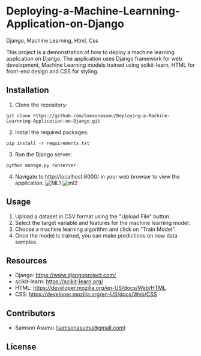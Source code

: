 # Deploying-a-Machine-Learnning-Application-on-Django
Django, Machine Learning, Html, Css
 

This project is a demonstration of how to deploy a machine learning application on Django. The application uses Django framework for web development, Machine Learning models trained using scikit-learn, HTML for front-end design and CSS for styling.

## Installation

1. Clone the repository:

```
git clone https://github.com/Samsonasumu/Deploying-a-Machine-Learnning-Application-on-Django.git
```

2. Install the required packages:

```
pip install -r requirements.txt
```

3. Run the Django server:

```
python manage.py runserver
```

4. Navigate to http://localhost:8000/ in your web browser to view the application.
   ![ML1](https://github.com/Samsonasumu/Deploying-a-Machine-Learnning-Application-on-Django/assets/99386103/454ffefe-f2b2-4eee-8884-5f69472638f6)
![ml2](https://github.com/Samsonasumu/Deploying-a-Machine-Learnning-Application-on-Django/assets/99386103/2937fe52-81e2-484e-bd47-53e3e88adfec)


## Usage

1. Upload a dataset in CSV format using the "Upload File" button.
2. Select the target variable and features for the machine learning model.
3. Choose a machine learning algorithm and click on "Train Model".
4. Once the model is trained, you can make predictions on new data samples.

## Resources

- Django: https://www.djangoproject.com/
- scikit-learn: https://scikit-learn.org/
- HTML: https://developer.mozilla.org/en-US/docs/Web/HTML
- CSS: https://developer.mozilla.org/en-US/docs/Web/CSS

## Contributors

- Samson Asumu (samsonasumu@gmail.com)
 
## License

 
